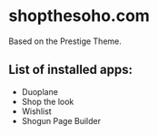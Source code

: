 # shopthesoho.com
Based on the Prestige Theme.

## List of installed apps:
- Duoplane
- Shop the look
- Wishlist
- Shogun Page Builder

